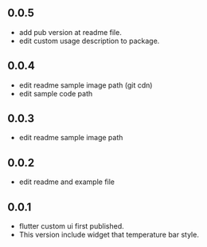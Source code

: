 ## 0.0.5

- add pub version at readme file.
- edit custom usage description to package.

## 0.0.4

- edit readme sample image path (git cdn)
- edit sample code path

## 0.0.3

- edit readme sample image path 

## 0.0.2

- edit readme and example file


## 0.0.1

- flutter custom ui first published.
- This version include widget that temperature bar style.
